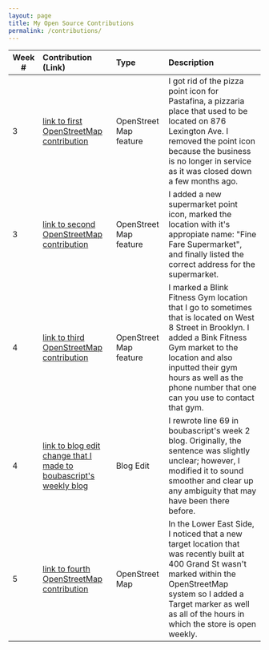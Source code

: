 ```yaml
---
layout: page
title: My Open Source Contributions
permalink: /contributions/
---
```


<!--
The first column, Contribution, must be a hyperlink to the actual contribution,
such as the Wikipedia edit or pull request, etc., with a suitable name.
Type of the contribution should be "Wikipedia edit", "OpenStreet Map feature",
"Project Documentation", "Project Code", "Blog Edit", etc.

The Description should include a brief summary of what you did.

Replace the first row below with your contribution and add new ones below it
following the same syntax.

-->





| Week #       | Contribution (Link)  | Type  | Description |
|---|:---|:---|:---|
|   3    |  [link to first OpenStreetMap contribution](https://www.openstreetmap.org/changeset/81082711)   |  OpenStreet Map feature   |   I got rid of the pizza point icon for Pastafina, a pizzaria place that used to be located on 876 Lexington Ave. I removed the point icon because the business is no longer in service as it was closed down a few months ago.   |
|  3   |  [link to second OpenStreetMap contribution](https://www.openstreetmap.org/changeset/81083091)   |  OpenStreet Map feature   |   I added a new supermarket point icon, marked the location with it's appropiate name: "Fine Fare Supermarket", and finally listed the correct address for the supermarket.   |
| 4   |[link to third OpenStreetMap contribution](https://www.openstreetmap.org/changeset/81376856)| OpenStreet Map feature|I marked a Blink Fitness Gym location that I go to sometimes that is located on West 8 Street in Brooklyn. I added a Bink Fitness Gym market to the location and also inputted their gym hours as well as the phone number that one can you use to contact that gym.|
|   4   |[link to blog edit change that I made to boubascript's weekly blog](https://github.com/hunter-college-ossd-spr-2020/boubascript-weekly/pull/1/files)| Blog Edit| I rewrote line 69 in boubascript's week 2 blog. Originally, the sentence was slightly unclear; however, I modified it to sound smoother and clear up any ambiguity that may have been there before.|
| 5 | [link to fourth OpenStreetMap contribution](https://www.openstreetmap.org/edit#map=19/40.71621/-73.98700)|OpenStreet Map|In the Lower East Side, I noticed that a new target location that was recently built at 400 Grand St wasn't marked within the OpenStreetMap system so I added a Target marker as well as all of the hours in which the store is open weekly.|
